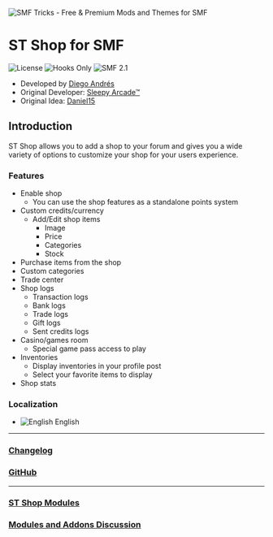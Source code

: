 ![SMF Tricks - Free & Premium Mods and Themes for SMF](https://smftricks.com/logos/logo.png)

# ST Shop for SMF
![License](https://img.shields.io/badge/License-MPL%202.0-248049) ![Hooks Only](https://img.shields.io/badge/Hooks%20Only-Yes-6041a3) ![SMF 2.1](https://img.shields.io/badge/SMF-2.1-3f73a0)

* Developed by [Diego Andrés](https://github.com/DiegoAndresCortes)
* Original Developer: [Sleepy Arcade™](https://github.com/SAMods)
* Original Idea: [Daniel15](https://github.com/Daniel15)

## Introduction
ST Shop allows you to add a shop to your forum and gives you a wide variety of options to customize your shop for your users experience.

### Features
- Enable shop
  - You can use the shop features as a standalone points system
- Custom credits/currency
  - Add/Edit shop items
    - Image
    - Price
    - Categories
    - Stock
- Purchase items from the shop
- Custom categories
- Trade center
- Shop logs
  - Transaction logs
  - Bank logs
  - Trade logs
  - Gift logs
  - Sent credits logs
- Casino/games room
  - Special game pass access to play
- Inventories
  - Display inventories in your profile post
  - Select your favorite items to display
- Shop stats

### Localization
- ![English](https://www.simplemachines.org/site_images/lang/english.gif) English
---
### [Changelog](https://github.com/SMFTricks/ST-Shop/blob/master/CHANGELOG.md)
### [GitHub](https://github.com/SMFTricks/ST-Shop)
---
### [ST Shop Modules](https://github.com/SMFTricks/ST-Shop-Modules)
### [Modules and Addons Discussion](https://smftricks.com/index.php?board=109.0)